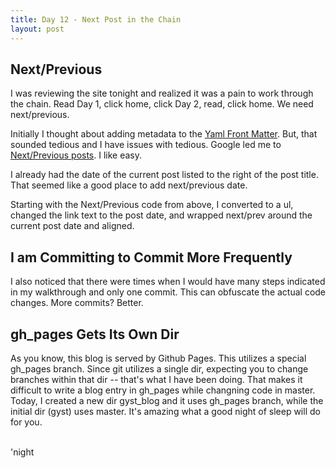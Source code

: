 ```yaml
---
title: Day 12 - Next Post in the Chain
layout: post
---
```


Next/Previous
-------------

I was reviewing the site tonight and realized it was a pain to work
through the chain.  Read Day 1, click home, click Day 2, read, click
home.  We need next/previous.

Initially I thought about adding metadata to the [Yaml Front Matter](http://wiki.github.com/mojombo/jekyll/yaml-front-matter).  But, that sounded tedious and I have issues with tedious.  Google led me to [Next/Previous posts](http://groups.google.com/group/jekyll-rb/browse_thread/thread/5bc80ff78c15d235).  I like easy.

I already had the date of the current post listed to the right of the
post title.  That seemed like a good place to add next/previous date.

Starting with the Next/Previous code from above, I converted to a ul,
changed the link text to the post date, and wrapped next/prev around
the current post date and aligned.


I am Committing to Commit More Frequently
------------------------------------------

I also noticed that there were times when I would have many steps
indicated in my walkthrough and only one commit.  This can obfuscate the
actual code changes.  More commits?  Better.

gh_pages Gets Its Own Dir
--------------------------

As you know, this blog is served by Github Pages.  This utilizes a special gh_pages branch.  Since git utilizes a single dir, expecting you to change branches within that dir -- that's what I have been doing.  That makes it difficult to write a blog entry in gh_pages while changning code in master.  Today, I created a new dir gyst_blog and it uses gh_pages branch, while the initial dir (gyst) uses master.  It's amazing what a good night of sleep will do for you.

<br/>
'night
